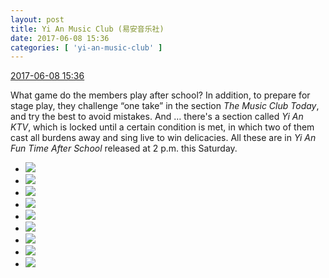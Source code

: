 ```yaml
---
layout: post
title: Yi An Music Club (易安音乐社)
date: 2017-06-08 15:36
categories: [ 'yi-an-music-club' ]
---
```


<div class="weibo-info">
  <a href="http://weibo.com/6094546964/F6So1vV63">2017-06-08 15:36</a>
</div>

What game do the members play after school? In addition, to prepare for stage play, they challenge “one take” in the section *The Music Club Today*, and try the best to avoid mistakes. And … there's a section called *Yi An KTV*, which is locked until a certain condition is met, in which two of them cast all burdens away and sing live to win delicacies. All these are in *Yi An Fun Time After School* released at 2 p.m. this Saturday.

<!-- more -->

<ul class="weibo-pic-list-3">
  <li class="weibo-pic">
    <a href="https://wx1.sinaimg.cn/mw690/006Es64Agy1fgdty3dq7nj32bc1jke4n.jpg"><img src="https://wx1.sinaimg.cn/thumb150/006Es64Agy1fgdty3dq7nj32bc1jke4n.jpg" /></a>
  </li>
  <li class="weibo-pic">
    <a href="https://wx2.sinaimg.cn/mw690/006Es64Agy1fgdty692rfj32bc1jktva.jpg"><img src="https://wx2.sinaimg.cn/thumb150/006Es64Agy1fgdty692rfj32bc1jktva.jpg" /></a>
  </li>
  <li class="weibo-pic">
    <a href="https://wx4.sinaimg.cn/mw690/006Es64Agy1fgdty97vi5j31jk2bckcc.jpg"><img src="https://wx4.sinaimg.cn/thumb150/006Es64Agy1fgdty97vi5j31jk2bckcc.jpg" /></a>
  </li>
  <li class="weibo-pic">
    <a href="https://wx1.sinaimg.cn/mw690/006Es64Agy1fgdtysuvdsj31jk2bce02.jpg"><img src="https://wx1.sinaimg.cn/thumb150/006Es64Agy1fgdtysuvdsj31jk2bce02.jpg" /></a>
  </li>
  <li class="weibo-pic">
    <a href="https://wx2.sinaimg.cn/mw690/006Es64Agy1fgdtycsnv6j30p00go418.jpg"><img src="https://wx2.sinaimg.cn/thumb150/006Es64Agy1fgdtycsnv6j30p00go418.jpg" /></a>
  </li>
  <li class="weibo-pic">
    <a href="https://wx2.sinaimg.cn/mw690/006Es64Agy1fgdtyflibpj32bc1jktuh.jpg"><img src="https://wx2.sinaimg.cn/thumb150/006Es64Agy1fgdtyflibpj32bc1jktuh.jpg" /></a>
  </li>
  <li class="weibo-pic">
    <a href="https://wx2.sinaimg.cn/mw690/006Es64Agy1fgdty08easj31jk2bc7q3.jpg"><img src="https://wx2.sinaimg.cn/thumb150/006Es64Agy1fgdty08easj31jk2bc7q3.jpg" /></a>
  </li>
  <li class="weibo-pic">
    <a href="https://wx2.sinaimg.cn/mw690/006Es64Agy1fgdtyilkoqj32bc1jknnb.jpg"><img src="https://wx2.sinaimg.cn/thumb150/006Es64Agy1fgdtyilkoqj32bc1jknnb.jpg" /></a>
  </li>
  <li class="weibo-pic">
    <a href="https://wx4.sinaimg.cn/mw690/006Es64Agy1fgdtyldcmrj31gx2bcas3.jpg"><img src="https://wx4.sinaimg.cn/thumb150/006Es64Agy1fgdtyldcmrj31gx2bcas3.jpg" /></a>
  </li>
</ul>
